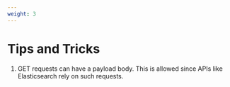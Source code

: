 ```yaml
---
weight: 3
---
```


# Tips and Tricks

1. GET requests can have a payload body. This is allowed since APIs like Elasticsearch rely on such requests.
